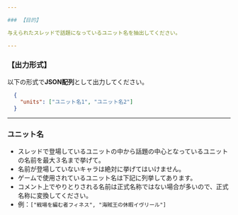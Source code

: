 ```yaml
---

### 【目的】

与えられたスレッドで話題になっているユニット名を抽出してください。

---
```


### 【出力形式】

以下の形式で**JSON配列**として出力してください。

```json
  {
    "units": ["ユニット名1", "ユニット名2"]
  }
```

---

### ユニット名

   * スレッドで登場しているユニットの中から話題の中心となっているユニットの名前を最大３名まで挙げて。
   * 名前が登場していないキャラは絶対に挙げてはいけません。
   * ゲームで使用されているユニット名は下記に列挙してあります。
   * コメント上でやりとりされる名前は正式名称ではない場合が多いので、正式名称に変換してください。
   * 例：`["戦場を編む者フィネス", "海賊王の休暇イヴリール"]`
